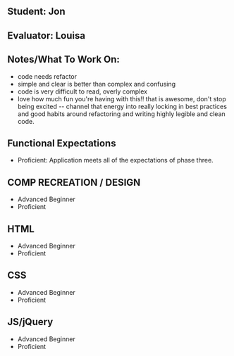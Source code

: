 ## Student: Jon
## Evaluator: Louisa
## Notes/What To Work On:

- code needs refactor
- simple and clear is better than complex and confusing
- code is very difficult to read, overly complex
- love how much fun you're having with this!! that is awesome, don't stop being excited -- channel that energy into really locking in best practices and good habits around refactoring and writing highly legible and clean code.

## Functional Expectations

* Proficient: Application meets all of the expectations of phase three.  


## COMP RECREATION / DESIGN

* Advanced Beginner  
* Proficient  


## HTML

* Advanced Beginner  
* Proficient  


## CSS

* Advanced Beginner  
* Proficient  


## JS/jQuery

* Advanced Beginner  
* Proficient
